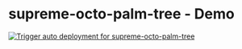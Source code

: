 # supreme-octo-palm-tree - Demo 
[![Trigger auto deployment for supreme-octo-palm-tree](https://github.com/azooinmyluggage/supreme-octo-palm-tree/actions/workflows/supreme-octo-palm-tree.yml/badge.svg)](https://github.com/azooinmyluggage/supreme-octo-palm-tree/actions/workflows/supreme-octo-palm-tree.yml)
